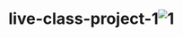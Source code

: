 # live-class-project-1![1](https://user-images.githubusercontent.com/74168885/181476728-1494b799-9528-43dc-8789-c7015b272562.png)
